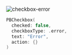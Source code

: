 ![checkbox-error](https://github.com/powerhome/playbook-swift/assets/54749071/ff19d204-607a-4d76-90a2-064dac78b757)

```swift
PBCheckbox(
  checked: false,
  checkboxType: .error,
  text: "Error",
  action: {}
)
```
